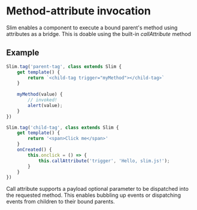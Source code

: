 # Method-attribute invocation

Slim enables a component to execute a bound parent's method using attributes as a bridge.
This is doable using the built-in *callAttribute* method

## Example

```js
Slim.tag('parent-tag', class extends Slim {
    get template() {
        return `<child-tag trigger="myMethod"></child-tag>`
    }
    
    myMethod(value) {
        // invoked!
        alert(value);
    }
})

Slim.tag('child-tag', class extends Slim {
    get template() {
        return '<span>Click me</span>'
    }
    onCreated() {
        this.onclick = () => {
            this.callAttribute('trigger', 'Hello, slim.js!');
        }
    }
})
```

Call attribute supports a payload optional parameter to be dispatched into the requested method.
This enables bubbling up events or dispatching events from children to their bound parents.